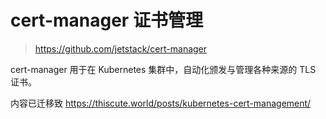 # cert-manager 证书管理

>https://github.com/jetstack/cert-manager

cert-manager 用于在 Kubernetes 集群中，自动化颁发与管理各种来源的 TLS 证书。

内容已迁移致 <https://thiscute.world/posts/kubernetes-cert-management/>